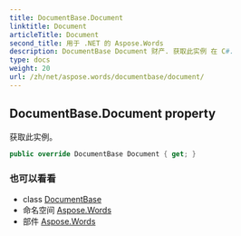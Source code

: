 ```yaml
---
title: DocumentBase.Document
linktitle: Document
articleTitle: Document
second_title: 用于 .NET 的 Aspose.Words
description: DocumentBase Document 财产. 获取此实例 在 C#.
type: docs
weight: 20
url: /zh/net/aspose.words/documentbase/document/
---
```

## DocumentBase.Document property

获取此实例。

```csharp
public override DocumentBase Document { get; }
```

### 也可以看看

* class [DocumentBase](../)
* 命名空间 [Aspose.Words](../../../aspose.words/)
* 部件 [Aspose.Words](../../../)
